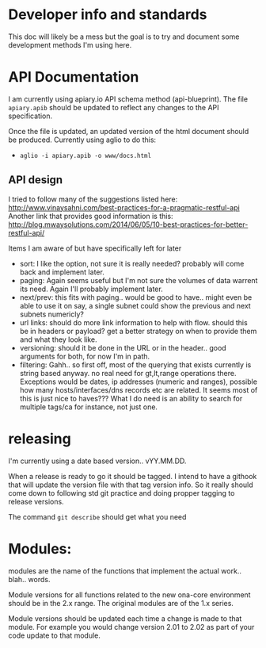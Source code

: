Developer info and standards
============================

This doc will likely be a mess but the goal is to try and document some development methods I'm using here.

API Documentation
=================

I am currently using apiary.io API schema method (api-blueprint).  The file `apiary.apib` should be updated to reflect any changes to the API specification.

Once the file is updated, an updated version of the html document should be produced. Currently using aglio to do this:
* `aglio -i apiary.apib -o www/docs.html`

## API design

I tried to follow many of the suggestions listed here: http://www.vinaysahni.com/best-practices-for-a-pragmatic-restful-api
Another link that provides good information is this: http://blog.mwaysolutions.com/2014/06/05/10-best-practices-for-better-restful-api/

Items I am aware of but have specifically left for later
* sort:  I like the option, not sure it is really needed?  probably will come back and implement later.
* paging: Again seems useful but I'm not sure the volumes of data warrent its need.  Again I'll probably implement later.
* next/prev: this fits with paging.. would be good to have.. might even be able to use it on say, a single subnet could show the previous and next subnets numericly?
* url links: should do more link information to help with flow. should this be in headers or payload? get a better strategy on when to provide them and what they look like.
* versioning: should it be done in the URL or in the header.. good arguments for both, for now I'm in path.
* filtering: Gahh.. so first off, most of the querying that exists currently is string based anyway.  no real need for gt,lt,range operations there. Exceptions would be dates, ip addresses (numeric and ranges), possible how many hosts/interfaces/dns records etc are related. It seems most of this is just nice to haves??? What I do need is an ability to search for multiple tags/ca for instance, not just one.

releasing
=========
I'm currently using a date based version.. vYY.MM.DD.

When a release is ready to go it should be tagged.  I intend to have a githook that will update the version file with that tag version info.  So it really should come down to following std git practice and doing propper tagging to release versions.

The command `git describe` should get what you need


Modules:
========

modules are the name of the functions that implement the actual work.. blah.. words.

Module versions for all functions related to the new ona-core environment should be in the 2.x range. The original modules are of the 1.x series.

Module versions should be updated each time a change is made to that module. For example you would change version 2.01 to 2.02 as part of your code update to that module.


